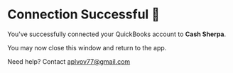 # Connection Successful 🎉

You've successfully connected your QuickBooks account to **Cash Sherpa**.

You may now close this window and return to the app.

Need help? Contact [aplvov77@gmail.com](mailto:aplvov77@gmail.com)
